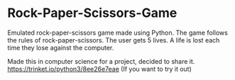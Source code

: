 # Rock-Paper-Scissors-Game
Emulated rock-paper-scissors game made using Python. The game follows the rules of rock-paper-scissors. The user gets 5 lives. A life is lost each time they lose against the computer. 

Made this in computer science for a project, decided to share it.
https://trinket.io/python3/8ee26e7eae (If you want to try it out)
